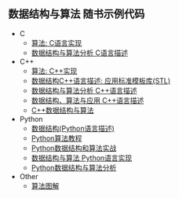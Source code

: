 ## 数据结构与算法 随书示例代码

+ C
    - [算法: C语言实现](Algorithms.In.C)
    - [数据结构与算法分析 C语言描述](Data.Structures.And.Algorithm.Analysis.In.C)
+ C++
    - [算法: C++实现](Algorithms.In.Cpp)
    - [数据结构C++语言描述: 应用标准模板库(STL)](Data.Structures.With.Cpp.Using.STL)
    - [数据结构与算法分析 C++语言描述](Data.Structures.And.Algorithm.Analysis.In.Cpp)
    - [数据结构、算法与应用 C++语言描述](Data.Structures.Algorithms.And.Applications.In.Cpp)
    - [C++数据结构与算法](Data.Structures.And.Algorithms.In.Cpp)
+ Python
    - [数据结构(Python语言描述)](Fundamentals.Of.Python.Data.Structures)
    - [Python算法教程](Python.Algorithms)
    - [Python数据结构和算法实战](Hands.On.Data.Structures.And.Algorithms.With.Python)
    - [数据结构与算法 Python语言实现](Data.Structures.And.Algorithms.In.Python)
    - [Python数据结构与算法分析](Problem.Solving.With.Algorithms.And.Data.Structures.Using.Python)
+ Other
    - [算法图解](Grokking.Algorithms)
